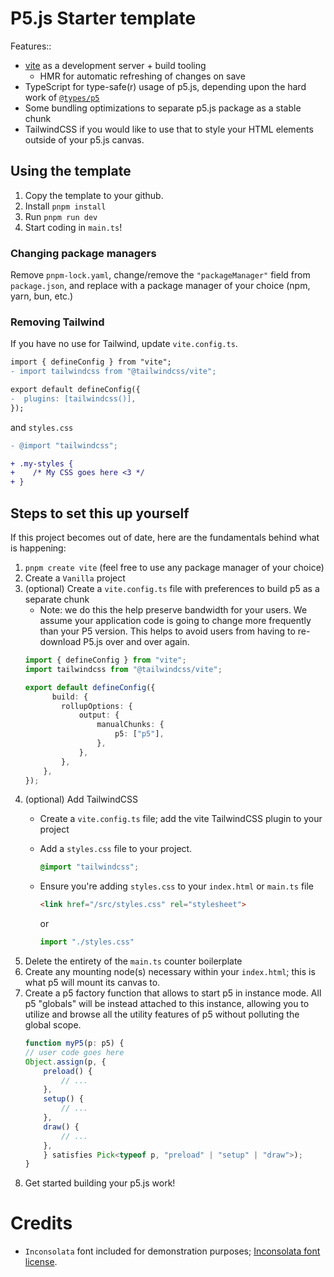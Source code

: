 # P5.js Starter template

Features::
- [vite](https://vite.dev/) as a development server + build tooling
    - HMR for automatic refreshing of changes on save
- TypeScript for type-safe(r) usage of p5.js, depending upon the hard work of [`@types/p5`](https://www.npmjs.com/package/@types/p5)
- Some bundling optimizations to separate p5.js package as a stable chunk
- TailwindCSS if you would like to use that to style your HTML elements outside of your p5.js canvas.

## Using the template

1. Copy the template to your github.
1. Install `pnpm install`
1. Run  `pnpm run dev`
1. Start coding in `main.ts`!

### Changing package managers

Remove `pnpm-lock.yaml`, change/remove the `"packageManager"` field from `package.json`, and replace with a package manager of your choice (npm, yarn, bun, etc.)

### Removing Tailwind

If you have no use for Tailwind, update `vite.config.ts`.

```diff
import { defineConfig } from "vite";
- import tailwindcss from "@tailwindcss/vite";

export default defineConfig({
-  plugins: [tailwindcss()],
});
```

and `styles.css`

```diff
- @import "tailwindcss";

+ .my-styles {
+    /* My CSS goes here <3 */
+ }
```

## Steps to set this up yourself

If this project becomes out of date, here are the fundamentals behind what is happening:

1. `pnpm create vite` (feel free to use any package manager of your choice)
1. Create a `Vanilla` project
1. (optional) Create a `vite.config.ts` file with preferences to build p5 as a separate chunk
    - Note: we do this the help preserve bandwidth for your users. We assume your application code is going to change more frequently than your P5 version. This helps to avoid users from having to re-download P5.js over and over again.
    ```ts
    import { defineConfig } from "vite";
    import tailwindcss from "@tailwindcss/vite";

    export default defineConfig({
          build: {
            rollupOptions: {
                output: {
                    manualChunks: {
                        p5: ["p5"],
                    },
                },
            },
        },
    });
    ```
1. (optional) Add TailwindCSS
    - Create a `vite.config.ts` file; add the vite TailwindCSS plugin to your project
    - Add a `styles.css` file to your project.
        ```css
        @import "tailwindcss";
        ```
    - Ensure you're adding `styles.css` to your `index.html` or `main.ts` file
        ```html
        <link href="/src/styles.css" rel="stylesheet">
        ```
        or

        ```ts
        import "./styles.css"
        ```
1. Delete the entirety of the `main.ts` counter boilerplate
1. Create any mounting node(s) necessary within your `index.html`; this is what p5 will mount its canvas to.
1. Create a p5 factory function that allows to start p5 in instance mode. All p5 "globals" will be instead attached to this instance, allowing you to utilize and browse all the utility features of p5 without polluting the global scope.
    ```ts
    function myP5(p: p5) {
    // user code goes here
    Object.assign(p, {
        preload() {
            // ...
        },
        setup() {
            // ...
        },
        draw() {
            // ...
        },
        } satisfies Pick<typeof p, "preload" | "setup" | "draw">);
    }
    ```
1. Get started building your p5.js work!

# Credits

* `Inconsolata` font included for demonstration purposes; [Inconsolata font license](https://www.fontsquirrel.com/license/Inconsolata).
